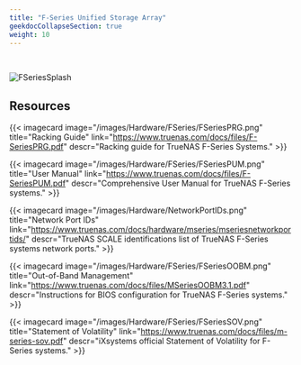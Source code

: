 ```yaml
---
title: "F-Series Unified Storage Array"
geekdocCollapseSection: true
weight: 10
---
```

<br>

![FSeriesSplash](/images/Hardware/FSeries/F-SeriesSplash.png "F-Series")

## Resources

<div class="docs-sections">

{{< imagecard image="/images/Hardware/FSeries/FSeriesPRG.png" title="Racking Guide" link="https://www.truenas.com/docs/files/F-SeriesPRG.pdf"
descr="Racking guide for TrueNAS F-Series Systems." >}}

{{< imagecard image="/images/Hardware/FSeries/FSeriesPUM.png" title="User Manual" link="https://www.truenas.com/docs/files/F-SeriesPUM.pdf"
descr="Comprehensive User Manual for TrueNAS F-Series systems." >}}

{{< imagecard image="/images/Hardware/NetworkPortIDs.png" title="Network Port IDs" link="https://www.truenas.com/docs/hardware/mseries/mseriesnetworkportids/"
descr="TrueNAS SCALE identifications list of TrueNAS F-Series systems network ports." >}}

{{< imagecard image="/images/Hardware/FSeries/FSeriesOOBM.png" title="Out-of-Band Management" link="https://www.truenas.com/docs/files/MSeriesOOBM3.1.pdf"
descr="Instructions for BIOS configuration for TrueNAS F-Series systems." >}}

{{< imagecard image="/images/Hardware/FSeries/FSeriesSOV.png" title="Statement of Volatility" link="https://www.truenas.com/docs/files/m-series-sov.pdf"
descr="iXsystems official Statement of Volatility for F-Series systems." >}}

</div>